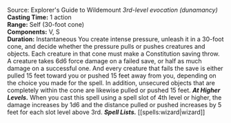 Source: Explorer's Guide to Wildemount
*3rd-level evocation (dunamancy)*
**Casting Time:** 1 action  
**Range:** Self (30-foot cone)  
**Components:** V, S  
**Duration:** Instantaneous
You create intense pressure, unleash it in a 30-foot cone, and decide whether the pressure pulls or pushes creatures and objects. Each creature in that cone must make a Constitution saving throw. A creature takes 6d6 force damage on a failed save, or half as much damage on a successful one. And every creature that fails the save is either pulled 15 feet toward you or pushed 15 feet away from you, depending on the choice you made for the spell.
In addition, unsecured objects that are completely within the cone are likewise pulled or pushed 15 feet.
***At Higher Levels.*** When you cast this spell using a spell slot of 4th level or higher, the damage increases by 1d6 and the distance pulled or pushed increases by 5 feet for each slot level above 3rd.
***Spell Lists.*** [[spells:wizard|wizard]]